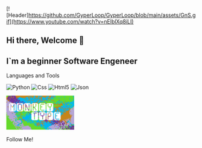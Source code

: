 [![Header]https://github.com/GyperLoop/GyperLoop/blob/main/assets/GnS.gif](https://www.youtube.com/watch?v=nElblXq8iLI)

## Hi there, Welcome 👋

## I`m a beginner Software Engeneer

Languages and Tools

![Python](https://img.shields.io/badge/Python-green?style=for-the-badge&logo=python)
![Css](https://img.shields.io/badge/Css-blue?style=for-the-badge&logo=css)
![Html5](https://img.shields.io/badge/Html5-orange?style=for-the-badge&logo=html5)
![Json](https://img.shields.io/badge/Json-yellow?style=for-the-badge&logo=json)

<a href="https://monkeytype.com/profile/Oleksandr_Z" target="_blank">
  <img src="https://github.com/GyperLoop/GyperLoop/blob/main/assets/MyMonkeytype.png" alt="App Store" width="180"/>
</a>

Follow Me!
